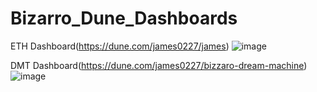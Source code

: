 # Bizarro_Dune_Dashboards


ETH Dashboard(https://dune.com/james0227/james)
![image](https://github.com/user-attachments/assets/78a336e6-2750-4fc5-a456-ecfca59007fe)



DMT Dashboard(https://dune.com/james0227/bizzaro-dream-machine)
![image](https://github.com/user-attachments/assets/957a151e-51a6-410e-a111-76cbe9520b5a)

